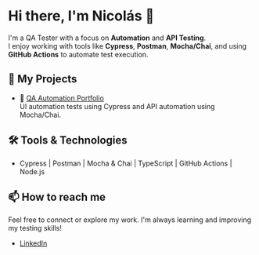 # Hi there, I'm Nicolás 👋

I'm a QA Tester with a focus on **Automation** and **API Testing**.  
I enjoy working with tools like **Cypress**, **Postman**, **Mocha/Chai**, and using **GitHub Actions** to automate test execution.

## 🚀 My Projects

- 🧪 [QA Automation Portfolio](https://github.com/nicokei9/qa-automation-portfolio)  
  UI automation tests using Cypress and API automation using Mocha/Chai.

## 🛠️ Tools & Technologies

- Cypress | Postman | Mocha & Chai | TypeScript | GitHub Actions | Node.js

## 📫 How to reach me

Feel free to connect or explore my work. I'm always learning and improving my testing skills!  
- [LinkedIn](https://www.linkedin.com/in/nicolas-keidanski/)
